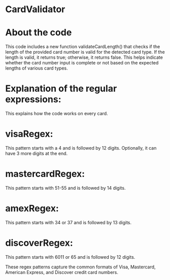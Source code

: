 # CardValidator

# About the code
This code includes a new function validateCardLength() that checks if the length of the provided card number is valid for the detected card type. If the length is valid, it returns true; otherwise, it returns false. This helps indicate whether the card number input is complete or not based on the expected lengths of various card types.
# Explanation of the regular expressions:
 This explains how the code works on every card.
# visaRegex:
 This pattern starts with a 4 and is followed by 12 digits. Optionally, it can have 3 more digits at the end.
# mastercardRegex: 
 This pattern starts with 51-55 and is followed by 14 digits.
# amexRegex: 
 This pattern starts with 34 or 37 and is followed by 13 digits.
# discoverRegex:
 This pattern starts with 6011 or 65 and is followed by 12 digits.
 
These regex patterns capture the common formats of Visa, Mastercard, American Express, and Discover credit card numbers.
